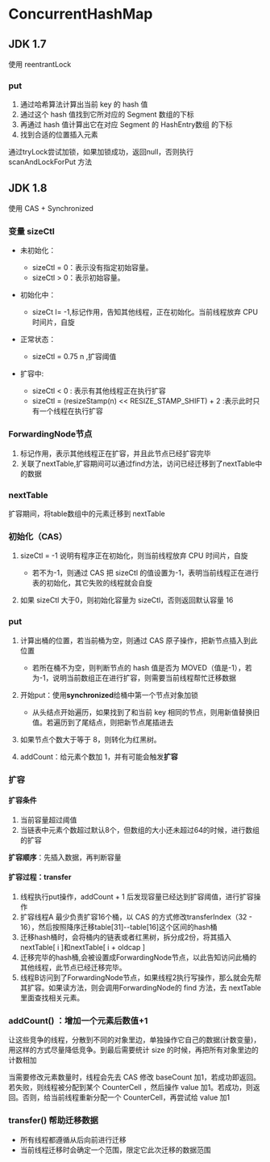 # ConcurrentHashMap

## JDK 1.7

使用 reentrantLock

### put

1. 通过哈希算法计算出当前 key 的 hash 值
2. 通过这个 hash 值找到它所对应的 Segment 数组的下标
3. 再通过 hash 值计算出它在对应 Segment 的 HashEntry数组 的下标
4. 找到合适的位置插入元素

通过tryLock尝试加锁，如果加锁成功，返回null，否则执行 scanAndLockForPut 方法



## JDK 1.8

使用 CAS + Synchronized

### 变量 sizeCtl

- 未初始化：
    - sizeCtl = 0：表示没有指定初始容量。
    - sizeCtl > 0：表示初始容量。

- 初始化中：
    - sizeCt l= -1,标记作用，告知其他线程，正在初始化。当前线程放弃 CPU 时间片，自旋
- 正常状态：
    - sizeCtl = 0.75 n ,扩容阈值
- 扩容中:
    - sizeCtl < 0 : 表示有其他线程正在执行扩容
    - sizeCtl = (resizeStamp(n) << RESIZE_STAMP_SHIFT) + 2 :表示此时只有一个线程在执行扩容

### ForwardingNode节点

1. 标记作用，表示其他线程正在扩容，并且此节点已经扩容完毕
2. 关联了nextTable,扩容期间可以通过find方法，访问已经迁移到了nextTable中的数据

### nextTable

扩容期间，将table数组中的元素迁移到 nextTable



### 初始化（CAS）

1. sizeCtl = -1 说明有程序正在初始化，则当前线程放弃 CPU 时间片，自旋
   
    - 若不为-1，则通过 CAS 把 sizeCtl 的值设置为-1，表明当前线程正在进行表的初始化，其它失败的线程就会自旋
2. 如果 sizeCtl 大于0，则初始化容量为 sizeCtl，否则返回默认容量 16



### put

1. 计算出桶的位置，若当前桶为空，则通过 CAS 原子操作，把新节点插入到此位置

    - 若所在桶不为空，则判断节点的 hash 值是否为 MOVED（值是-1），若为-1，说明当前数组正在进行扩容，则需要当前线程帮忙迁移数据
2. 开始put：使用**synchronized**给桶中第一个节点对象加锁
    - 从头结点开始遍历，如果找到了和当前 key 相同的节点，则用新值替换旧值。若遍历到了尾结点，则把新节点尾插进去
3. 如果节点个数大于等于 8，则转化为红黑树。
4. addCount：给元素个数加 1，并有可能会触发**扩容**



### **扩容**

#### 扩容条件

1. 当前容量超过阈值
2. 当链表中元素个数超过默认8个，但数组的大小还未超过64的时候，进行数组的扩容

**扩容顺序**：先插入数据，再判断容量



#### 扩容过程：transfer

1. 线程执行put操作，addCount + 1 后发现容量已经达到扩容阈值，进行扩容操作
2. 扩容线程A 最少负责扩容16个桶，以 CAS 的方式修改transferIndex（32 - 16），然后按照降序迁移table[31]--table[16]这个区间的hash桶
3. 迁移hash桶时，会将桶内的链表或者红黑树，拆分成2份，将其插入nextTable[ i ]和nextTable[ i + oldcap ]
4. 迁移完毕的hash桶,会被设置成ForwardingNode节点，以此告知访问此桶的其他线程，此节点已经迁移完毕。
5. 线程B访问到了ForwardingNode节点，如果线程2执行写操作，那么就会先帮其扩容。如果读方法，则会调用ForwardingNode的 find 方法，去 nextTable 里面查找相关元素。



### addCount() ：增加一个元素后数值+1

让这些竞争的线程，分散到不同的对象里边，单独操作它自己的数据(计数变量)，用这样的方式尽量降低竞争。到最后需要统计 size 的时候，再把所有对象里边的计数相加

当需要修改元素数量时，线程会先去 CAS 修改 baseCount 加1，若成功即返回。若失败，则线程被分配到某个 CounterCell ，然后操作 value 加1。若成功，则返回。否则，给当前线程重新分配一个 CounterCell，再尝试给 value 加1

### transfer() 帮助迁移数据

- 所有线程都遵循从后向前进行迁移
- 当前线程迁移时会确定一个范围，限定它此次迁移的数据范围

